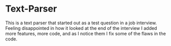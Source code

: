 # Text-Parser
This is a text parser that started out as a test question in a job interview. Feeling disappointed in how it looked at the end of the interview I added more features, more code, and as I notice them I fix some of the flaws in the code. 
